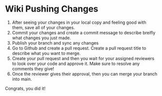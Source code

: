 # Wiki Pushing Changes

1. After seeing your changes in your local copy and feeling good with them, save all of your changes.
2. Commit your changes and create a commit message to describe breifly what changes you just made.
3. Publish your branch and sync any changes
4. Go to Github and create a pull request. Create a pull request title to describe what you want to merge.
5. Create your pull request and then you wait for your assigned reviewers to look  over your code and approve it. Make sure to resolve any comments they give!
6. Once the reviewer gives their approval, then you can merge your branch into main. 

Congrats, you did it!
